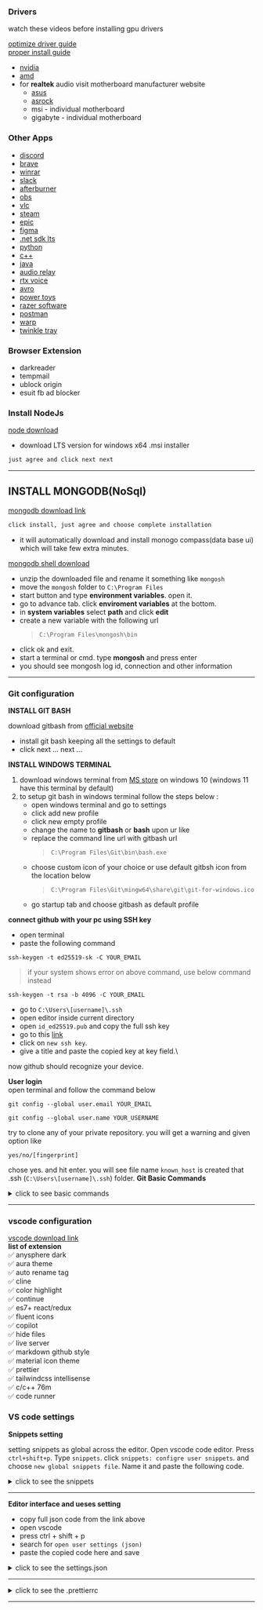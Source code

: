 ### Drivers
watch these videos before installing gpu drivers

[optimize driver guide](https://www.youtube.com/watch?v=B4baN3b8oOE&t=0s)\
[proper install guide](https://www.youtube.com/watch?v=98DAgw1KcmI)

- [nvidia](https://www.nvidia.com/en-us/geforce/drivers/)
- [amd](https://www.amd.com/en/support)
- for **realtek** audio visit motherboard manufacturer website
  - [asus](https://www.asus.com/support/download-center/)
  - [asrock](https://www.asrock.com/support/index.asp?cat=Drivers)
  - msi - individual motherboard
  - gigabyte - individual motherboard

### Other Apps

- [discord](https://discord.com/api/downloads/distributions/app/installers/latest?channel=stable&platform=win&arch=x86)
- [brave](https://brave.com/)
- [winrar](https://www.win-rar.com/postdownload.html?&L=0)
- [slack](https://slack.com/api/desktop.latestRelease?arch=ia32&variant=exe&redirect=true)
- [afterburner](https://www.msi.com/Landing/afterburner/graphics-cards)
- [obs](https://cdn-fastly.obsproject.com/downloads/OBS-Studio-29.0.2-Full-Installer-x64.exe)
- [vlc](https://get.videolan.org/vlc/3.0.18/win32/vlc-3.0.18-win32.exe)
- [steam](https://cdn.akamai.steamstatic.com/client/installer/SteamSetup.exe)
- [epic](https://launcher-public-service-prod06.ol.epicgames.com/launcher/api/installer/download/EpicGamesLauncherInstaller.msi)
- [figma](https://www.figma.com/download/desktop/win)
- [.net sdk lts](https://dotnet.microsoft.com/en-us/download/visual-studio-sdks)
- [python](https://www.python.org/)
- [c++](https://code.visualstudio.com/docs/cpp/config-mingw)
- [java](https://aws.amazon.com/corretto/)
- [audio relay](https://audiorelay.net/downloads)
- [rtx voice](https://www.nvidia.com/en-us/geforce/guides/nvidia-rtx-voice-setup-guide/)
- [avro](https://www.omicronlab.com/avro-keyboard-download.html)
- [power toys](https://learn.microsoft.com/en-us/windows/powertoys/)
- [razer software](https://www.razer.com/synapse-4)
- [postman](https://dl.pstmn.io/download/latest/win64)
- [warp](https://one.one.one.one/)
- [twinkle tray](https://twinkletray.com/)

### Browser Extension
- darkreader
- tempmail
- ublock origin
- esuit fb ad blocker

### Install NodeJs

[node download](https://nodejs.org/en/download)

- download LTS version for windows x64 .msi installer

```bash
just agree and click next next
```

---

## INSTALL MONGODB(NoSql)

[mongodb download link](https://www.mongodb.com/try/download/community)

```bash
click install, just agree and choose complete installation
```

- it will automatically download and install monogo compass(data base ui) which will take few extra minutes.

[mongodb shell download](https://downloads.mongodb.com/compass/mongodb-mongosh_1.6.1_amd64.deb?_ga=2.66967086.1814885739.1671987424-986248264.1671987424)

- unzip the downloaded file and rename it something like `mongosh`
- move the `mongosh` folder to `C:\Program Files`
- start button and type **environment variables**. open it.
- go to advance tab. click **enviroment variables** at the bottom.
- in **system variables** select **path** and click **edit**
- create a new variable with the following url
  > `C:\Program Files\mongosh\bin`
- click ok and exit.
- start a terminal or cmd. type **mongosh** and press enter
- you should see mongosh log id, connection and other information

---
### Git configuration

**INSTALL GIT BASH**

download gitbash from [official website](https://github.com/git-for-windows/git/releases/download/v2.38.1.windows.1/Git-2.38.1-64-bit.exe)

- install git bash keeping all the settings to default
- click next ... next ...

**INSTALL WINDOWS TERMINAL**

1. download windows terminal from <a href="https://www.microsoft.com/store/apps/9n0dx20hk701" target="_blank">MS store</a> on windows 10 (windows 11 have this terminal by default)
2. to setup git bash in windows terminal follow the steps below :
   - open windows terminal and go to settings
   - click add new profile
   - click new empty profile
   - change the name to **gitbash** or **bash** upon ur like
   - replace the command line url with gitbash url
     > `C:\Program Files\Git\bin\bash.exe`
   - choose custom icon of your choice or use default gitbsh icon from the location below
     > `C:\Program Files\Git\mingw64\share\git\git-for-windows.ico`
   - go startup tab and choose gitbash as default profile

**connect github with your pc using SSH key**
- open terminal
- paste the following command
```
ssh-keygen -t ed25519-sk -C YOUR_EMAIL
```
> if your system shows error on above command, use below command instead
```
ssh-keygen -t rsa -b 4096 -C YOUR_EMAIL
```

- go to `C:\Users\[username]\.ssh`
- open editor inside current directory
- open `id_ed25519.pub` and copy the full ssh key
- go to this [link](https://github.com/settings/keys)
- click on `new ssh key`.
- give a title and paste the copied key at key field.\

now github should recognize your device.

**User login**\
open terminal and follow the command below
```
git config --global user.email YOUR_EMAIL
```
```
git config --global user.name YOUR_USERNAME
```

try to clone any of your private repository. you will get a warning and given option like
```
yes/no/[fingerprint]
```
chose yes. and hit enter. you will see file name `known_host` is created that .ssh (`C:\Users\[username]\.ssh`) folder.
**Git Basic Commands**

<details>
<summary>click to see basic commands</summary>


### Simple commands
git clone url\
git remote set-url origin url\
git remote -v\
git status\
git add .\
git commit -m 'cloned commit'\
git push -u origin main

### Clone repo with commits
git clone --bare <original-url>\
git push --mirror <new-url>\
git remote -v\
get remote set-url origin <new-url>

### Clone remote branch
git clone <your-repo-url>\
cd my-cloned-project-folder\
git branch -a\
git checkout <branch-name>

### Set remote to, already created remote repo with readme file
git branch -M main\
git remote add <origin-url>\
git pull origin main\
add .\
commit -m ‘first commit’\
git push -u origin main

### fix (another branch is pushing conflict) (tags-fast forward, git pull)
git checkout master\
git pull origin

### Delete git local branch
git branch -a\
git branch -d test\
git branch -D test (This will delete the branch regardless of its merge status)

### Delete git remote branch
git push origin --delete <branch-name>

### Clone branch from remote repo
git clone --single-branch -b <branchname-url >

</details>

---
### vscode configuration
[vscode download link](https://code.visualstudio.com/sha/download?build=stable&os=win32-x64-user)\
**list of extension**\
✅ anysphere dark\
✅ aura theme\
✅ auto rename tag\
✅ cline\
✅ color highlight\
✅ continue\
✅ es7+ react/redux\
✅ fluent icons\
✅ copilot\
✅ hide files\
✅ live server\
✅ markdown github style\
✅ material icon theme\
✅ prettier\
✅ tailwindcss intellisense\
✅ c/c++ 76m\
✅ code runner

### VS code settings

**Snippets setting**

setting snippets as global across the editor. Open vscode code editor. Press `ctrl+shift+p`. Type `snippets`. click `snippets: configre user snippets`. and choose `new global snippets file`. Name it and paste the following code.

<details>
<summary>click to see the snippets</summary>

<pre>
{
"console output": {
	"prefix": "clog",
	"body": "console.log($0)",
	"description": ""
	},
	
	
	"regular function": {
		"prefix": "fun",
		"body": "function ${1:name}(${2:arg}) {$0}",
		"description": ""
	},
	
	"regular async function": {
		"prefix": "funf",
		"body": "async function ${1:name}(${2:arg}) {$0}",
		"description": ""
	},
	
	"arrow function": {
		"prefix": "af",
		"body": "const ${1:name} = (${2:arg}) => {$0}",
		"description": ""
	},
	
	"arrow async function": {
		"prefix": "aff",
		"body": "const ${1:name} = async (${2:arg}) => {$0}",
		"description": ""
	},
	
	"anonymous arrow function": {
		"prefix": "aaf",
		"body": "(${1}) => $0",
		"description": ""
	},
	

	"html tag": {
		"prefix": "tag",
		"body": "<$1 className={`$2`}>$0</$1>",
		"description": ""
	},
	
	"document id": {
		"prefix": "docid",
		"body": "document.getElementById('$0')"
	},
	
	"query selector id": {
		"prefix": "qs",
		"body": "document.querySelector('#$0')"
	},
	
	"query selector class": {
		"prefix": "cqs",
		"body": "document.querySelector('.$0')"
	},
	
	"query selector class all": {
		"prefix": "cqsa",
		"body": "document.querySelectorAll('.$0')"
	},
	
	
	"use state": {
		"prefix": "cstate",
		"body": [
			"const [${1:name}, set${1/(.*)/${1:/capitalize}/}] = useState$0($2)"
		]
	},
	
	"use effect": {
		"prefix": "signal",
		"body": ["useEffect$0 (() => {\t\n},[${1:dependency}])"]
	},
	
	"pass props": {
		"prefix": "pass",
		"body": ["${1:propname}={${0:prop}}"]
	},
	
	"class name": {
		"prefix": "cn",
		"body": ["className={`${0}`}"]
	},
	
		"React Functional Component with Props": {
			"prefix": "rfc-props",
			"body": [
				"type ${1:ComponentName}Props = {",
				"  children: React.ReactNode;",
				"};",
				"",
				"const ${1:ComponentName} = ({ children }: ${1:ComponentName}Props) => {",
				"  return (",
				"    ${2:<div>}{children}</div>",
				"  );",
				"};",
				"",
				"export default ${1:ComponentName};"
			],
			"description": "Creates a React functional component with TypeScript props."
		}
	
	
}

</pre>
</details>

---


**Editor interface and ueses setting**
- copy full json code from the link above
- open vscode
- press ctrl + shift + p
- search for `open user settings (json)`
- paste the copied code here and save

<details >
<summary>click to see the settings.json</summary>
<pre>
{
  "breadcrumbs.enabled": false,
  // "editor.fontFamily": "mononoki",
  "editor.fontFamily": "cascadia code",

  // "editor.fontFamily": "monaspace neon",
  // "editor.fontFamily": "fira code",
  "editor.fontSize": 16,
  "editor.fontLigatures": "'calt','cv01', 'cv02', 'cv06','cv13', 'cv14', 'cv18', 'cv27', 'cv31','ss01','ss02', 'ss03','ss04','ss05','ss08'",
  "editor.fontWeight": "400",
  "editor.cursorSmoothCaretAnimation": "off",
  "editor.cursorSurroundingLines": 8,
  "editor.smoothScrolling": true,
  "editor.mouseWheelScrollSensitivity": 2,
  "editor.minimap.enabled": false,
  "editor.wordWrap": "on",
  "editor.tabCompletion": "on",
  "editor.formatOnSave": true,
  "editor.acceptSuggestionOnEnter": "off",
  "editor.acceptSuggestionOnCommitCharacter": false,
  "editor.tabSize": 2, //extension
  "editor.parameterHints.enabled": false,
  "editor.hover.above": false,
  "editor.guides.bracketPairs": "active",
  "editor.lineNumbers": "on",
  "editor.glyphMargin": false,
  "editor.stickyScroll.enabled": false,
  "editor.lightbulb.enabled": "off",
  // "editor.folding": false,
  // "editor.renderWhitespace": "boundary",
  "editor.tokenColorCustomizations": {
    
  },
  "[html]": {
    "editor.defaultFormatter": "vscode.html-language-features"
  },
  //** <-- terminal -->
  "terminal.integrated.tabs.location": "left",
  "terminal.integrated.fontSize": 16,
  "terminal.integrated.fontFamily": "cascadia code, jetbrains mono, monospace",
  "terminal.integrated.cursorStyle": "line",
  "terminal.integrated.cursorWidth": 2,
  "terminal.integrated.cursorBlinking": true,
  "debug.console.fontFamily": "consolas",
  "debug.console.fontSize": 16,
  //** inegretd terminal switch to terminal from powershell -->
  "terminal.integrated.defaultProfile.windows": "Git Bash",
  "terminal.integrated.profiles.windows": {
    "C:\\Windows\\System32\\WindowsPowerShell\\v1.0\\powershell.exe (migrated)": {
      "path": "C:\\Windows\\System32\\WindowsPowerShell\\v1.0\\powershell.exe",
      "args": []
    }
  },
  //** <-- other -->
  "files.defaultLanguage": "typescript",
  "files.autoSave": "afterDelay",
  "files.autoSaveDelay": 1050,
  "zenMode.fullScreen": false,
  "tailwindCSS.emmetCompletions": true,
  "breadcrumbs.symbolPath": "off",
  "explorer.compactFolders": false, // expands folder structre even for the single file
  "workbench.startupEditor": "none",
  "workbench.editor.showTabs": "multiple",
  "workbench.iconTheme": "material-icon-theme",
  "workbench.productIconTheme": "fluent-icons",
  "workbench.colorCustomizations": {
    "tab.inactiveForeground": "#e9e9e9",
    "tab.activeForeground": "#ffffff",
    "editorIndentGuide.activeBackground1": "#2bff00"
    /*    
      "statusBar.background": "#222225",
      "statusBar.noFolderBackground": "#222225",
      "statusBar.debuggingBackground": "#511f1f"
      "editorWhitespace.foreground": "#606b8d"
      */
  },
  "notebook.lineNumbers": "on",
  "notebook.markup.fontSize": 17,
  "[python]": {
    "editor.formatOnType": true
  },
  "javascript.updateImportsOnFileMove.enabled": "always",
  "editor.defaultFormatter": "esbenp.prettier-vscode",
  "liveServer.settings.donotVerifyTags": true,
  "explorer.confirmDelete": false,
  "reactSnippets.settings.importReactOnTop": false,
  "liveServer.settings.donotShowInfoMsg": true,
  "window.menuBarVisibility": "compact",
  "window.commandCenter": false,
  "workbench.colorTheme": "Anysphere dark"
}
</pre>
</details>

---
<details >
<summary>click to see the .prettierrc</summary>
<pre>
{
  "jsxBracketSameLine": true,
  "plugins": ["prettier-plugin-tailwindcss"],
  "tailwindAttributes": ["css"]
}
</pre>
</details>

---
